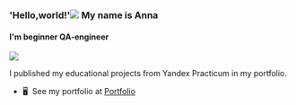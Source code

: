 ### 'Hello,world!'![](https://user-images.githubusercontent.com/18350557/176309783-0785949b-9127-417c-8b55-ab5a4333674e.gif) My name is Anna
#### I'm beginner QA-engineer
![](https://meggido.ru/wp-content/uploads/2022/04/github-nachal-blokirovat-rossijskih-polzovatelej-700x287.jpg)  

  I published my educational projects from Yandex Practicum in my portfolio.  
* 🖥️  See my portfolio at [Portfolio](http://docs.google.com/spreadsheets/d/1eXLUtnducwetkaoOx7UzqMmNfxnyJgxfunANM6HPfU0/edit?pli=1&gid=986705215#gid=986705215)


<!--
**chtoyer/chtoyer** is a ✨ _special_ ✨ repository because its `README.md` (this file) appears on your GitHub profile.

Here are some ideas to get you started:

- 🔭 I’m currently working on ...
- 🌱 I’m currently learning ...
- 👯 I’m looking to collaborate on ...
- 🤔 I’m looking for help with ...
- 💬 Ask me about ...
- 📫 How to reach me: ...
- 😄 Pronouns: ...
- ⚡ Fun fact: ...
-->
